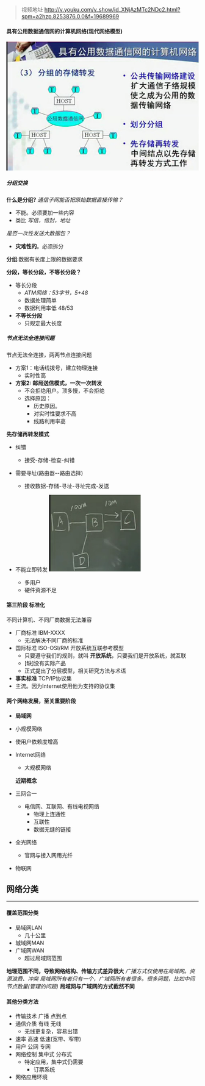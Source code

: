 >视频地址
http://v.youku.com/v_show/id_XNjAzMTc2NDc2.html?spm=a2hzp.8253876.0.0&f=19689969

#### 具有公用数据通信网的计算机网络(**现代网络模型**)
![](assets/markdown-img-paste-20170802230249616.png)

##### 分组交换
**什么是分组?**
*通信子网能否把原始数据直接传输？*
- 不能。必须要加一些内容
- 类比 *写信，信封，地址*

*是否一次性发送大数据包？*
- **灾难性的**。必须拆分

**分组**:数据有长度上限的数据要求

**分段，等长分段，不等长分段？**
- 等长分段
  - *ATM网络：53字节，5+48*
  - 数据处理简单
  - 数据利用率低 48/53
- **不等长分段**
  - 只规定最大长度

##### 节点无法全连接问题
节点无法全连接，两两节点连接问题
- 方案1：电话线拨号，建立物理连接
  - 实时性高
- **方案2: 邮局送信模式，一次一次转发**
  - 不会拒绝用户。顶多慢，不会拒绝
  - 选择原因：
    - 历史原因。
    - 对实时性要求不高
    - 线路利用率高

**先存储再转发模式**
- 纠错
  - 接受-存储-检查-纠错
- 需要寻址(路由器--路由选择)
  - 接收数据-存储-寻址-寻址完成-发送
- 不能立即转发
![](assets/markdown-img-paste-20170803003243411.png)

  - 多用户
  - 硬件资源不足


#### 第三阶段 标准化
不同计算机、不同厂商数据无法兼容

- 厂商标准 IBM-XXXX
  - 无法解决不同厂商的标准
- 国际标准 ISO-OSI/RM 开放系统互联参考模型
  - 只要遵守我们的规则，就叫 **开放系统**，只要我们是开放系统，就互联
  - [缺]没有实际产品
  - 正式提出了分层模型，相关研究方法与术语
-  **事实标准** TCP/IP协议集
  - 主流。因为Internet使用他为支持的协议集


#### 两个网络发展，至关重要阶段
-  **局域网**
  - 小规模网络
  - 使用户依赖度增高
- Internet网络
  - 大规模网络

   **近期概念**

- 三网合一
  - 电信网、互联网、有线电视网络
    - 物理上连通性
    - 互联性
    - 数据无缝的链接
- 全光网络
  - 官网与接入网用光纤
- 物联网

## 网络分类
---
#### 覆盖范围分类
- 局域网LAN
  - 几十公里
- 城域网MAN
- 广域网WAN
  - 超过局域网范围

**地理范围不同，导致网络结构、传输方式差异很大**
*广播方式仅使用在局域网。资源浪费、冲突*
*局域网所有者只有一个，广域网所有者很多。很多问题，比如中间节点数量(管理的问题)*
**局域网与广域网的方式截然不同**

#### 其他分类方法
- 传输技术 广播 点到点
- 通信介质 有线 无线
  - 无线更复杂，容易出错
- 速率 高速 低速(宽带、窄带)
- 用户 公网 专网
- 网络控制 集中式 分布式
  - 特定应用，集中式仍需要
    - 订票系统
- 网络应用环境
